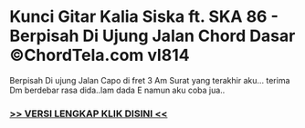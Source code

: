 
 # Kunci Gitar Kalia Siska ft. SKA 86 - Berpisah Di Ujung Jalan Chord Dasar ©ChordTela.com vl814


Berpisah Di ujung Jalan Capo di fret 3 Am Surat yang terakhir aku… terima Dm berdebar rasa dida..lam dada E namun aku coba jua..

###  <a href="https://shortlighzx.web.app?sq=Kunci Gitar Kalia Siska ft. SKA 86 - Berpisah Di Ujung Jalan Chord Dasar ©ChordTela.com"> >> VERSI LENGKAP KLIK DISINI << </a>
